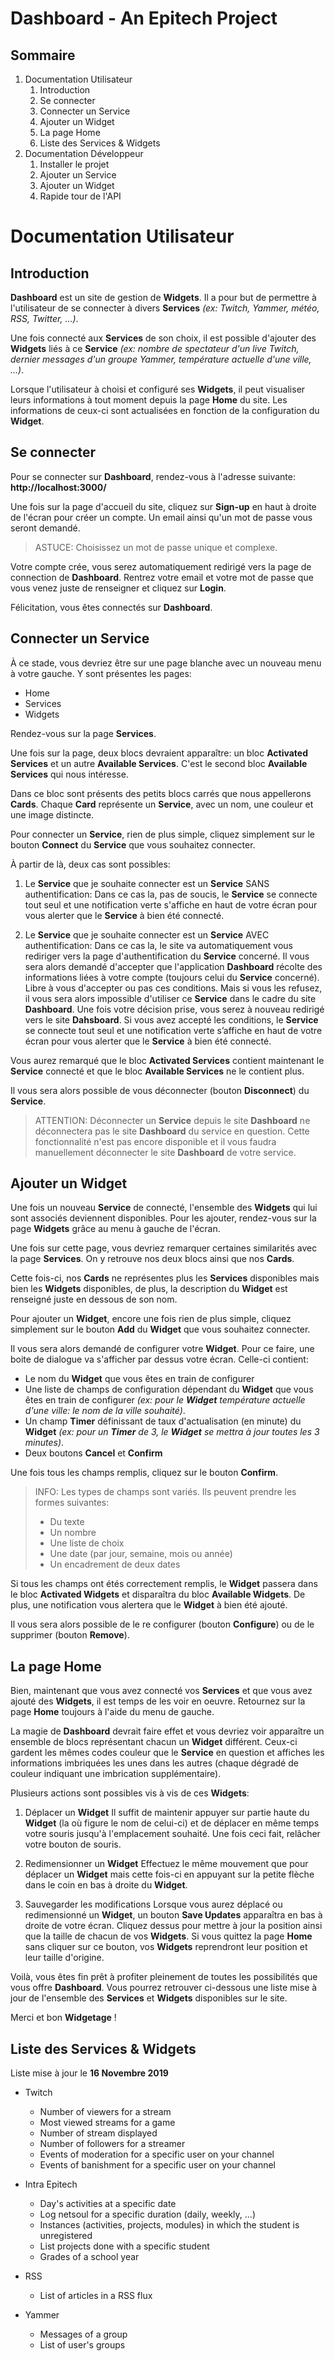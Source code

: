 # Dashboard - An Epitech Project

## Sommaire

 1. Documentation Utilisateur
	 1. Introduction
	 2. Se connecter
	 3. Connecter un Service
	 4. Ajouter un Widget
	 5. La page Home
	 6. Liste des Services & Widgets
 2. Documentation Développeur
	 1. Installer le projet
	 2. Ajouter un Service
	 3. Ajouter un Widget
	 4. Rapide tour de l'API

# Documentation Utilisateur

## Introduction
**Dashboard** est un site de gestion de **Widgets**. Il a pour but de permettre à l'utilisateur de se connecter à divers **Services** *(ex: Twitch, Yammer, météo, RSS, Twitter, ...)*.

Une fois connecté aux **Services** de son choix, il est possible d'ajouter des **Widgets** liés à ce **Service** *(ex: nombre de spectateur d'un live Twitch, dernier messages d'un groupe Yammer, température actuelle d'une ville, ...)*.

Lorsque l'utilisateur à choisi et configuré ses **Widgets**, il peut visualiser leurs informations à tout moment depuis la page **Home** du site. Les informations de ceux-ci sont actualisées en fonction de la configuration du **Widget**.

## Se connecter
Pour se connecter sur **Dashboard**, rendez-vous à l'adresse suivante: **http://localhost:3000/**

Une fois sur la page d'accueil du site, cliquez sur **Sign-up** en haut à droite de l'écran pour créer un compte. Un email ainsi qu'un mot de passe vous seront demandé.

> ASTUCE: Choisissez un mot de passe unique et complexe.

Votre compte crée, vous serez automatiquement redirigé vers la page de connection de **Dashboard**. Rentrez votre email et votre mot de passe que vous venez juste de renseigner et cliquez sur **Login**.

Félicitation, vous êtes connectés sur **Dashboard**.

## Connecter un Service
À ce stade, vous devriez être sur une page blanche avec un nouveau menu à votre gauche. Y sont présentes les pages:

 - Home
 - Services
 - Widgets

Rendez-vous sur la page **Services**.

Une fois sur la page, deux blocs devraient apparaître: un bloc **Activated Services** et un autre **Available Services**. C'est le second bloc **Available Services** qui nous intéresse.

Dans ce bloc sont présents des petits blocs carrés que nous appellerons **Cards**. Chaque **Card** représente un **Service**, avec un nom, une couleur et une image distincte.

Pour connecter un **Service**, rien de plus simple, cliquez simplement sur le bouton **Connect** du **Service** que vous souhaitez connecter.

À partir de là, deux cas sont possibles:

 1. Le **Service** que je souhaite connecter est un **Service** SANS authentification:
Dans ce cas la, pas de soucis, le **Service** se connecte tout seul et une notification verte s'affiche en haut de votre écran pour vous alerter que le **Service** à bien été connecté.

2. Le **Service** que je souhaite connecter est un **Service** AVEC authentification:
Dans ce cas la, le site va automatiquement vous rediriger vers la page d'authentification du **Service** concerné. Il vous sera alors demandé d'accepter  que l'application **Dashboard** récolte des informations liées à votre compte (toujours celui du **Service** concerné).
Libre à vous d'accepter ou pas ces conditions. Mais si vous les refusez, il vous sera alors impossible d'utiliser ce **Service** dans le cadre du site **Dashboard**.
Une fois votre décision prise, vous serez à nouveau redirigé vers le site **Dahsboard**. Si vous avez accepté les conditions, le **Service** se connecte tout seul et une notification verte s’affiche en haut de votre écran pour vous alerter que le **Service** à bien été connecté.

Vous aurez remarqué que le bloc **Activated Services** contient maintenant le **Service** connecté et que le bloc **Available Services** ne le contient plus.

Il vous sera alors possible de vous déconnecter (bouton **Disconnect**) du **Service**.

> ATTENTION: Déconnecter un **Service** depuis le site **Dashboard** ne déconnectera pas le site **Dashboard** du service en question. Cette fonctionnalité n'est pas encore disponible et il vous faudra manuellement déconnecter le site **Dashboard** de votre service.

## Ajouter un Widget
Une fois un nouveau **Service** de connecté, l'ensemble des **Widgets** qui lui sont associés deviennent disponibles. Pour les ajouter, rendez-vous sur la page **Widgets** grâce au menu à gauche de l'écran.

Une fois sur cette page, vous devriez remarquer certaines similarités avec la page **Services**. On y retrouve nos deux blocs ainsi que nos **Cards**.

Cette fois-ci, nos **Cards** ne représentes plus les **Services** disponibles mais bien les **Widgets** disponibles, de plus, la description du **Widget** est renseigné juste en dessous de son nom.

Pour ajouter un **Widget**, encore une fois rien de plus simple, cliquez simplement sur le bouton **Add** du **Widget** que vous souhaitez connecter.

Il vous sera alors demandé de configurer votre **Widget**. Pour ce faire, une boite de dialogue va  s'afficher par dessus votre écran. Celle-ci contient:

 - Le nom du **Widget** que vous êtes en train de configurer
 - Une liste de champs de configuration dépendant du **Widget** que vous êtes en train de configurer *(ex: pour le **Widget** température actuelle d'une ville: le nom de la ville souhaité)*.
 - Un champ **Timer** définissant de taux d'actualisation (en minute) du **Widget** *(ex: pour un **Timer** de 3, le **Widget** se mettra à jour toutes les 3 minutes)*.
 - Deux boutons **Cancel** et **Confirm**

Une fois tous les champs remplis, cliquez sur le bouton **Confirm**.

> INFO: Les types de champs sont variés. Ils peuvent prendre les formes suivantes:
> - Du texte
> - Un nombre
> - Une liste de choix
> - Une date (par jour, semaine, mois ou année)
> - Un encadrement de deux dates

Si tous les champs ont étés correctement remplis, le **Widget** passera dans le bloc **Activated Widgets** et disparaîtra du bloc **Available Widgets**. De plus, une notification vous alertera que le **Widget** à bien été ajouté.

Il vous sera alors possible de le re configurer (bouton **Configure**) ou de le supprimer (bouton **Remove**).

## La page Home
Bien, maintenant que vous avez connecté vos **Services** et que vous avez ajouté des **Widgets**, il est temps de les voir en oeuvre. Retournez sur la page **Home** toujours à l'aide du menu de gauche.

La magie de **Dashboard** devrait faire effet et vous devriez voir apparaître un ensemble de blocs représentant chacun un **Widget** différent. Ceux-ci gardent les mêmes codes couleur que le **Service** en question et affiches les informations imbriquées les unes dans les autres (chaque dégradé de couleur indiquant une imbrication supplémentaire).

Plusieurs actions sont possibles vis à vis de ces **Widgets**:

 1. Déplacer un **Widget**
Il suffit de maintenir appuyer sur partie haute du **Widget**  (la où figure le nom de celui-ci) et de déplacer en même temps votre souris jusqu'à l'emplacement souhaité. Une fois ceci fait, relâcher votre bouton de souris.
 
 2. Redimensionner un **Widget** 
Effectuez le même mouvement que pour déplacer un **Widget** mais cette fois-ci en appuyant sur la petite flèche dans le coin en bas à droite du **Widget**.

3. Sauvegarder les modifications
Lorsque vous aurez déplacé ou redimensionné un **Widget**, un bouton **Save Updates** apparaîtra en bas à droite de votre écran. Cliquez dessus pour mettre à jour la position ainsi que la taille de chacun de vos **Widgets**. Si vous quittez la page **Home** sans cliquer sur ce bouton, vos **Widgets** reprendront leur position et leur taille d'origine.

Voilà, vous êtes fin prêt à profiter pleinement de toutes les possibilités que vous offre **Dashboard**. Vous pourrez retrouver ci-dessous une liste mise à jour de l'ensemble des **Services** et **Widgets** disponibles sur le site.

Merci et bon **Widgetage** !

## Liste des Services & Widgets

Liste mise à jour le **16 Novembre 2019**
 - Twitch
	 - Number of viewers for a stream
	 - Most viewed streams for a game
	 - Number of stream displayed
	 - Number of followers for a streamer
	 - Events of moderation for a specific user on your channel
	 - Events of banishment for a specific user on your channel

- Intra Epitech
	- Day's activities at a specific date
	- Log netsoul for a specific duration (daily, weekly, ...)
	- Instances (activities, projects, modules) in which the student is unregistered
	- List projects done with a specific student
	- Grades of a school year

- RSS
	- List of articles in a RSS flux

- Yammer
	- Messages of a group
	- List of user's groups